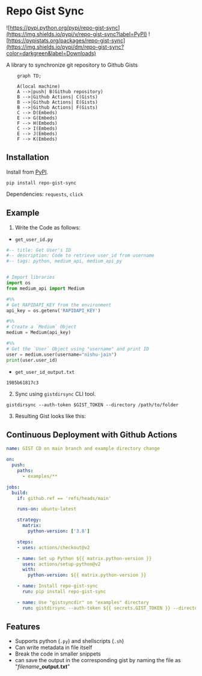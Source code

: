 # Repo Gist Sync

![https://pypi.python.org/pypi/repo-gist-sync](https://img.shields.io/pypi/v/repo-gist-sync?label=PyPI)
![https://pypistats.org/packages/repo-gist-sync](https://img.shields.io/pypi/dm/repo-gist-sync?color=darkgreen&label=Downloads)


A library to synchronize git repository to Github Gists

```mermaid
    graph TD;

    A(local machine)
    A -->|push| B(Github repository)
    B -->|Github Actions| C(Gists)
    B -->|Github Actions| E(Gists)
    B -->|Github Actions| F(Gists)
    C --> D(Embeds)
    E --> G(Embeds)
    F --> H(Embeds)
    C --> I(Embeds)
    E --> J(Embeds)
    F --> K(Embeds)
```

## Installation

Install from [PyPI](https://pypi.org/project/repo-gist-sync).

```shell
pip install repo-gist-sync
```

Dependencies: `requests`, `click`

## Example

1. Write the Code as follows:

- `get_user_id.py`

```python
#-- title: Get User's ID
#-- description: Code to retrieve user_id from username
#-- tags: python, medium_api, medium_api_py


# Import libraries
import os
from medium_api import Medium

#%%
# Get RAPIDAPI_KEY from the environment
api_key = os.getenv('RAPIDAPI_KEY')

#%%
# Create a `Medium` Object
medium = Medium(api_key)

#%%
# Get the `User` Object using "username" and print ID
user = medium.user(username="nishu-jain")
print(user.user_id)
```

- `get_user_id_output.txt`

```plain
1985b61817c3
```

2. Sync using `gistdirsync` CLI tool.

```shell
gistdirsync --auth-token $GIST_TOKEN --directory /path/to/folder
```

3. Resulting Gist looks like this:

<script src="https://gist.github.com/weeping-angel/c4e694ee6f2ede9d7261acd87152e8f7"></script>

## Continuous Deployment with Github Actions


```yaml
name: GIST CD on main branch and example directory change

on:
  push:
    paths:
      - examples/**

jobs:
  build:
    if: github.ref == 'refs/heads/main'

    runs-on: ubuntu-latest

    strategy:
      matrix:
        python-version: ['3.8']

    steps:
    - uses: actions/checkout@v2

    - name: Set up Python ${{ matrix.python-version }}
      uses: actions/setup-python@v2
      with:
        python-version: ${{ matrix.python-version }}

    - name: Install repo-gist-sync
      run: pip install repo-gist-sync

    - name: Use "gistsyncdir" on "examples" directory
      run: gistdirsync --auth-token ${{ secrets.GIST_TOKEN }} --directory ./examples/
```

## Features

- Supports python (`.py`) and shellscripts (`.sh`)
- Can write metadata in file itself
- Break the code in smaller snippets
- can save the output in the corresponding gist by naming the file as "_filename_**_output.txt**"


